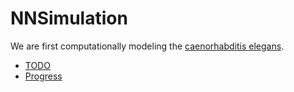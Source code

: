 # NNSimulation

 We are first computationally modeling the [caenorhabditis elegans](https://en.wikipedia.org/wiki/Caenorhabditis_elegans).

 * [TODO](documentation/TODO.md)
 * [Progress](documentation/progress.md)
